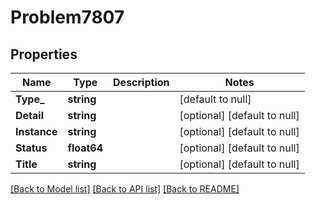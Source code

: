 # Problem7807

## Properties
Name | Type | Description | Notes
------------ | ------------- | ------------- | -------------
**Type_** | **string** |  | [default to null]
**Detail** | **string** |  | [optional] [default to null]
**Instance** | **string** |  | [optional] [default to null]
**Status** | **float64** |  | [optional] [default to null]
**Title** | **string** |  | [optional] [default to null]

[[Back to Model list]](../README.md#documentation-for-models) [[Back to API list]](../README.md#documentation-for-api-endpoints) [[Back to README]](../README.md)

